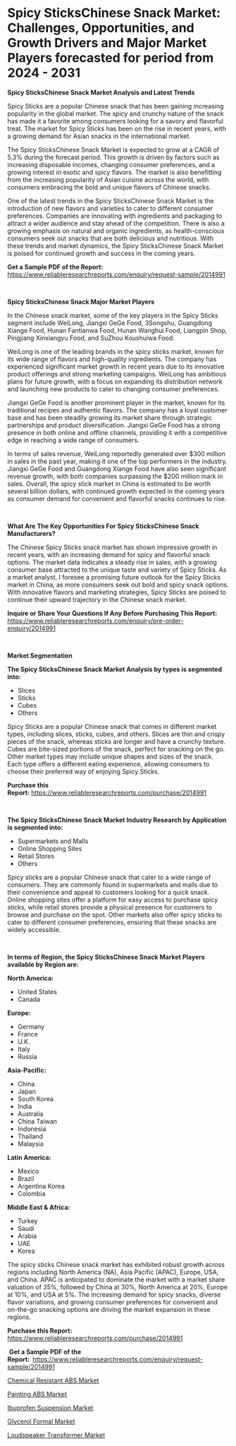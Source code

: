 <p><h1>Spicy SticksChinese Snack Market: Challenges, Opportunities, and Growth Drivers and Major Market Players forecasted for period from 2024 - 2031</h1></p><p><strong>Spicy SticksChinese Snack Market Analysis and Latest Trends</strong></p>
<p><p>Spicy Sticks are a popular Chinese snack that has been gaining increasing popularity in the global market. The spicy and crunchy nature of the snack has made it a favorite among consumers looking for a savory and flavorful treat. The market for Spicy Sticks has been on the rise in recent years, with a growing demand for Asian snacks in the international market.</p><p>The Spicy SticksChinese Snack Market is expected to grow at a CAGR of 5.3% during the forecast period. This growth is driven by factors such as increasing disposable incomes, changing consumer preferences, and a growing interest in exotic and spicy flavors. The market is also benefitting from the increasing popularity of Asian cuisine across the world, with consumers embracing the bold and unique flavors of Chinese snacks.</p><p>One of the latest trends in the Spicy SticksChinese Snack Market is the introduction of new flavors and varieties to cater to different consumer preferences. Companies are innovating with ingredients and packaging to attract a wider audience and stay ahead of the competition. There is also a growing emphasis on natural and organic ingredients, as health-conscious consumers seek out snacks that are both delicious and nutritious. With these trends and market dynamics, the Spicy SticksChinese Snack Market is poised for continued growth and success in the coming years.</p></p>
<p><strong>Get a Sample PDF of the Report:&nbsp;</strong> <a href="https://www.reliableresearchreports.com/enquiry/request-sample/2014991">https://www.reliableresearchreports.com/enquiry/request-sample/2014991</a></p>
<p>&nbsp;</p>
<p><strong>Spicy SticksChinese Snack Major Market Players</strong></p>
<p><p>In the Chinese snack market, some of the key players in the Spicy Sticks segment include WeiLong, Jiangxi GeGe Food, 3Songshu, Guangdong Xiange Food, Hunan Fantianwa Food, Hunan Wanghui Food, Liangpin Shop, Pingjiang Xinxiangyu Food, and SuZhou Koushuiwa Food.</p><p>WeiLong is one of the leading brands in the spicy sticks market, known for its wide range of flavors and high-quality ingredients. The company has experienced significant market growth in recent years due to its innovative product offerings and strong marketing campaigns. WeiLong has ambitious plans for future growth, with a focus on expanding its distribution network and launching new products to cater to changing consumer preferences.</p><p>Jiangxi GeGe Food is another prominent player in the market, known for its traditional recipes and authentic flavors. The company has a loyal customer base and has been steadily growing its market share through strategic partnerships and product diversification. Jiangxi GeGe Food has a strong presence in both online and offline channels, providing it with a competitive edge in reaching a wide range of consumers.</p><p>In terms of sales revenue, WeiLong reportedly generated over $300 million in sales in the past year, making it one of the top performers in the industry. Jiangxi GeGe Food and Guangdong Xiange Food have also seen significant revenue growth, with both companies surpassing the $200 million mark in sales. Overall, the spicy stick market in China is estimated to be worth several billion dollars, with continued growth expected in the coming years as consumer demand for convenient and flavorful snacks continues to rise.</p></p>
<p>&nbsp;</p>
<p><strong>What Are The Key Opportunities For Spicy SticksChinese Snack Manufacturers?</strong></p>
<p><p>The Chinese Spicy Sticks snack market has shown impressive growth in recent years, with an increasing demand for spicy and flavorful snack options. The market data indicates a steady rise in sales, with a growing consumer base attracted to the unique taste and variety of Spicy Sticks. As a market analyst, I foresee a promising future outlook for the Spicy Sticks market in China, as more consumers seek out bold and spicy snack options. With innovative flavors and marketing strategies, Spicy Sticks are poised to continue their upward trajectory in the Chinese snack market.</p></p>
<p><strong>Inquire or Share Your Questions If Any Before Purchasing This Report:</strong> <a href="https://www.reliableresearchreports.com/enquiry/pre-order-enquiry/2014991">https://www.reliableresearchreports.com/enquiry/pre-order-enquiry/2014991</a></p>
<p>&nbsp;</p>
<p><strong>Market Segmentation</strong></p>
<p><strong>The Spicy SticksChinese Snack Market Analysis by types is segmented into:</strong></p>
<p><ul><li>Slices</li><li>Sticks</li><li>Cubes</li><li>Others</li></ul></p>
<p><p>Spicy Sticks are a popular Chinese snack that comes in different market types, including slices, sticks, cubes, and others. Slices are thin and crispy pieces of the snack, whereas sticks are longer and have a crunchy texture. Cubes are bite-sized portions of the snack, perfect for snacking on the go. Other market types may include unique shapes and sizes of the snack. Each type offers a different eating experience, allowing consumers to choose their preferred way of enjoying Spicy Sticks.</p></p>
<p><strong>Purchase this Report:&nbsp;</strong><a href="https://www.reliableresearchreports.com/purchase/2014991">https://www.reliableresearchreports.com/purchase/2014991</a></p>
<p>&nbsp;</p>
<p><strong>The Spicy SticksChinese Snack Market Industry Research by Application is segmented into:</strong></p>
<p><ul><li>Supermarkets and Malls</li><li>Online Shopping Sites</li><li>Retail Stores</li><li>Others</li></ul></p>
<p><p>Spicy sticks are a popular Chinese snack that cater to a wide range of consumers. They are commonly found in supermarkets and malls due to their convenience and appeal to customers looking for a quick snack. Online shopping sites offer a platform for easy access to purchase spicy sticks, while retail stores provide a physical presence for customers to browse and purchase on the spot. Other markets also offer spicy sticks to cater to different consumer preferences, ensuring that these snacks are widely accessible.</p></p>
<p>&nbsp;</p>
<p><strong>In terms of Region, the Spicy SticksChinese Snack Market Players available by Region are:</strong></p>
<p>
    <p> <strong> North America: </strong>
        <ul>
            <li>United States</li>
            <li>Canada</li>
        </ul>
        </p> 
    <p> <strong> Europe: </strong>
        <ul>
            <li>Germany</li>
            <li>France</li>
            <li>U.K.</li>
            <li>Italy</li>
            <li>Russia</li>
        </ul>
        </p> 
    <p> <strong> Asia-Pacific: </strong>
        <ul>
            <li>China</li>
            <li>Japan</li>
            <li>South Korea</li>
            <li>India</li>
            <li>Australia</li>
            <li>China Taiwan</li>
            <li>Indonesia</li>
            <li>Thailand</li>
            <li>Malaysia</li>
        </ul>
        </p> 
    <p> <strong> Latin America: </strong>
        <ul>
            <li>Mexico</li>
            <li>Brazil</li>
            <li>Argentina Korea</li>
            <li>Colombia</li>
        </ul>
        </p> 
    <p> <strong> Middle East & Africa: </strong>
        <ul>
            <li>Turkey</li>
            <li>Saudi</li>
            <li>Arabia</li>
            <li>UAE</li>
            <li>Korea</li>
        </ul>
    </p>
    </p>
<p><p>The spicy sticks Chinese snack market has exhibited robust growth across regions including North America (NA), Asia Pacific (APAC), Europe, USA, and China. APAC is anticipated to dominate the market with a market share valuation of 35%, followed by China at 30%, North America at 20%, Europe at 10%, and USA at 5%. The increasing demand for spicy snacks, diverse flavor variations, and growing consumer preferences for convenient and on-the-go snacking options are driving the market expansion in these regions.</p></p>
<p><strong>Purchase this Report: </strong><a href="https://www.reliableresearchreports.com/purchase/2014991">https://www.reliableresearchreports.com/purchase/2014991</a></p>
<p>&nbsp;<strong>Get a Sample PDF of the Report:&nbsp;&nbsp;</strong><a href="https://www.reliableresearchreports.com/enquiry/request-sample/2014991">https://www.reliableresearchreports.com/enquiry/request-sample/2014991</a></p>
<p><strong></strong></p>
<p><p><a href="https://gentle-editor-9db.notion.site/Chemical-Resistant-ABS-Market-Size-Focuses-on-Market-Dynamics-In-Depth-Analysis-and-Future-Projecti-7aabac02e66f48b6948dd9c3a6c1b9cf">Chemical Resistant ABS Market</a></p><p><a href="https://frill-swim-3cd.notion.site/Global-Painting-ABS-Market-Size-and-Market-Trends-Insights-and-Projections-from-2024-to-2031-a8878ca8e0ea48b3854e364b74637c83">Painting ABS Market</a></p><p><a href="https://spotless-saver-8fd.notion.site/Ibuprofen-Suspension-Market-Dynamics-2024-2031-Also-about-Its-Market-Trends-Projections-and-Oppor-ff684416f29046989ab3486f30f2138c">Ibuprofen Suspension Market</a></p><p><a href="https://view.publitas.com/reportprime-1/glycerol-formal-market-size-share-trends-analysis-report-by-application-regional-outlook-competitive-strategies-and-segment-forecasts-2024-2031/">Glycerol Formal Market</a></p><p><a href="https://view.publitas.com/reportprime-1/loudspeaker-transformer-market-size-and-examines-its-market-scope-with-a-primary-focus-on-growth-opportunities-and-forecasted-trends-spanning-from-2024-to-2031/">Loudspeaker Transformer Market</a></p></p>